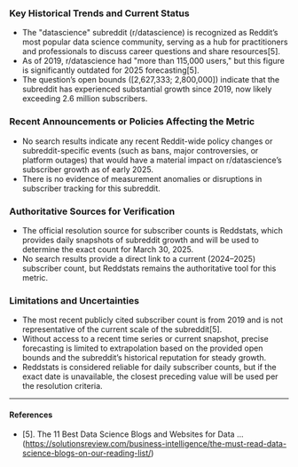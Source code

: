 ### Key Historical Trends and Current Status

- The "datascience" subreddit (r/datascience) is recognized as Reddit’s most popular data science community, serving as a hub for practitioners and professionals to discuss career questions and share resources[5].
- As of 2019, r/datascience had "more than 115,000 users," but this figure is significantly outdated for 2025 forecasting[5].
- The question’s open bounds ([2,627,333; 2,800,000]) indicate that the subreddit has experienced substantial growth since 2019, now likely exceeding 2.6 million subscribers.

### Recent Announcements or Policies Affecting the Metric

- No search results indicate any recent Reddit-wide policy changes or subreddit-specific events (such as bans, major controversies, or platform outages) that would have a material impact on r/datascience’s subscriber growth as of early 2025.
- There is no evidence of measurement anomalies or disruptions in subscriber tracking for this subreddit.

### Authoritative Sources for Verification

- The official resolution source for subscriber counts is Reddstats, which provides daily snapshots of subreddit growth and will be used to determine the exact count for March 30, 2025.
- No search results provide a direct link to a current (2024–2025) subscriber count, but Reddstats remains the authoritative tool for this metric.

### Limitations and Uncertainties

- The most recent publicly cited subscriber count is from 2019 and is not representative of the current scale of the subreddit[5].
- Without access to a recent time series or current snapshot, precise forecasting is limited to extrapolation based on the provided open bounds and the subreddit’s historical reputation for steady growth.
- Reddstats is considered reliable for daily subscriber counts, but if the exact date is unavailable, the closest preceding value will be used per the resolution criteria.

---

#### References

- [5]. The 11 Best Data Science Blogs and Websites for Data ... (https://solutionsreview.com/business-intelligence/the-must-read-data-science-blogs-on-our-reading-list/)